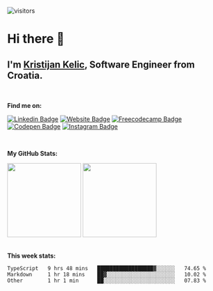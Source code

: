 ![visitors](https://visitor-badge.glitch.me/badge?page_id=KristijanKelic)

# Hi there 👋

## I'm <a href="https://kristijankelic.vercel.app" target="_blank">Kristijan Kelic</a>, Software Engineer from Croatia.

<br/>

**Find me on:**

[![Linkedin Badge](https://img.shields.io/badge/linkedin-%230077B5.svg?style=for-the-badge&logo=linkedin&logoColor=white)](https://linkedin.com/in/kristijankelic/)
[![Website Badge](https://img.shields.io/badge/website-3d89fc?style=for-the-badge&logo=google%20chrome&logoColor=white)](https://kristijankelic.vercel.app/)
[![Freecodecamp Badge](https://img.shields.io/badge/Freecodecamp-%23123.svg?&style=for-the-badge&logo=freecodecamp&logoColor=green)](https://www.freecodecamp.org/kristijankelic/)
[![Codepen Badge](https://img.shields.io/badge/Codepen-000000?style=for-the-badge&logo=codepen&logoColor=white)](https://codepen.io/KristijanKelic/)
[![Instagram Badge](https://img.shields.io/badge/Instagram-%23E4405F.svg?style=for-the-badge&logo=Instagram&logoColor=white)](https://www.instagram.com/kristijankelic/)

<br/>

**My GitHub Stats:**

<div>
  <img height="170em" src="https://github-readme-stats.vercel.app/api?username=KristijanKelic&show_icons=true&hide_border=true&count_private=true&include_all_commits=true&theme=dark" />
  <img height="170em" src="https://github-readme-stats.vercel.app/api/top-langs/?username=KristijanKelic&show_icons=true&hide_border=true&layout=compact&theme=dark"/>
</div>

<br/>

**This week stats:**

<!--START_SECTION:waka-->

```text
TypeScript   9 hrs 48 mins   ██████████████████▓░░░░░░   74.65 %
Markdown     1 hr 18 mins    ██▓░░░░░░░░░░░░░░░░░░░░░░   10.02 %
Other        1 hr 1 min      ██░░░░░░░░░░░░░░░░░░░░░░░   07.83 %
```

<!--END_SECTION:waka-->
